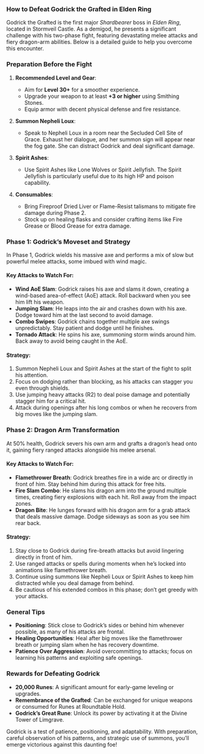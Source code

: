 ### **How to Defeat Godrick the Grafted in Elden Ring**

Godrick the Grafted is the first major *Shardbearer* boss in *Elden Ring*, located in Stormveil Castle. As a demigod, he presents a significant challenge with his two-phase fight, featuring devastating melee attacks and fiery dragon-arm abilities. Below is a detailed guide to help you overcome this encounter.

### **Preparation Before the Fight**

1. **Recommended Level and Gear**:
   - Aim for **Level 30+** for a smoother experience.
   - Upgrade your weapon to at least **+3 or higher** using Smithing Stones.
   - Equip armor with decent physical defense and fire resistance.

2. **Summon Nepheli Loux**:
   - Speak to Nepheli Loux in a room near the Secluded Cell Site of Grace. Exhaust her dialogue, and her summon sign will appear near the fog gate. She can distract Godrick and deal significant damage.

3. **Spirit Ashes**:
   - Use Spirit Ashes like Lone Wolves or Spirit Jellyfish. The Spirit Jellyfish is particularly useful due to its high HP and poison capability.

4. **Consumables**:
   - Bring Fireproof Dried Liver or Flame-Resist talismans to mitigate fire damage during Phase 2.
   - Stock up on healing flasks and consider crafting items like Fire Grease or Blood Grease for extra damage.

### **Phase 1: Godrick’s Moveset and Strategy**

In Phase 1, Godrick wields his massive axe and performs a mix of slow but powerful melee attacks, some imbued with wind magic.

#### **Key Attacks to Watch For**:
- **Wind AoE Slam**: Godrick raises his axe and slams it down, creating a wind-based area-of-effect (AoE) attack. Roll backward when you see him lift his weapon.
- **Jumping Slam**: He leaps into the air and crashes down with his axe. Dodge toward him at the last second to avoid damage.
- **Combo Swipes**: Godrick chains together multiple axe swings unpredictably. Stay patient and dodge until he finishes.
- **Tornado Attack**: He spins his axe, summoning storm winds around him. Back away to avoid being caught in the AoE.

#### **Strategy**:
1. Summon Nepheli Loux and Spirit Ashes at the start of the fight to split his attention.
2. Focus on dodging rather than blocking, as his attacks can stagger you even through shields.
3. Use jumping heavy attacks (R2) to deal poise damage and potentially stagger him for a critical hit.
4. Attack during openings after his long combos or when he recovers from big moves like the jumping slam.

### **Phase 2: Dragon Arm Transformation**

At 50% health, Godrick severs his own arm and grafts a dragon’s head onto it, gaining fiery ranged attacks alongside his melee arsenal.

#### **Key Attacks to Watch For**:
- **Flamethrower Breath**: Godrick breathes fire in a wide arc or directly in front of him. Stay behind him during this attack for free hits.
- **Fire Slam Combo**: He slams his dragon arm into the ground multiple times, creating fiery explosions with each hit. Roll away from the impact zones.
- **Dragon Bite**: He lunges forward with his dragon arm for a grab attack that deals massive damage. Dodge sideways as soon as you see him rear back.

#### **Strategy**:
1. Stay close to Godrick during fire-breath attacks but avoid lingering directly in front of him.
2. Use ranged attacks or spells during moments when he’s locked into animations like flamethrower breath.
3. Continue using summons like Nepheli Loux or Spirit Ashes to keep him distracted while you deal damage from behind.
4. Be cautious of his extended combos in this phase; don’t get greedy with your attacks.

### **General Tips**
- **Positioning**: Stick close to Godrick’s sides or behind him whenever possible, as many of his attacks are frontal.
- **Healing Opportunities**: Heal after big moves like the flamethrower breath or jumping slam when he has recovery downtime.
- **Patience Over Aggression**: Avoid overcommitting to attacks; focus on learning his patterns and exploiting safe openings.

### **Rewards for Defeating Godrick**
- **20,000 Runes**: A significant amount for early-game leveling or upgrades.
- **Remembrance of the Grafted**: Can be exchanged for unique weapons or consumed for Runes at Roundtable Hold.
- **Godrick’s Great Rune**: Unlock its power by activating it at the Divine Tower of Limgrave.

Godrick is a test of patience, positioning, and adaptability. With preparation, careful observation of his patterns, and strategic use of summons, you’ll emerge victorious against this daunting foe!